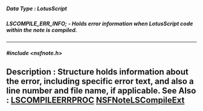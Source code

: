 ##### Data Type : LotusScript
##### LSCOMPILE_ERR_INFO; - Holds error information when LotusScript code within the note is compiled.
---
##### #include <nsfnote.h>
**Description :**
Structure holds information about the error, including specific error text, and 
also a line number and file name, if applicable.
**See Also :**
[LSCOMPILEERRPROC](D:/md_files/LSCOMPILEERRPROC.md)
[NSFNoteLSCompileExt](D:/md_files/NSFNoteLSCompileExt.md)
---
